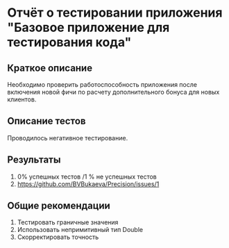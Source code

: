 # Отчёт о тестировании приложения "Базовое приложение для тестирования кода"

## Краткое описание

Необходимо проверить работоспособность приложения после включения новой фичи по расчету дополнительного бонуса для новых клиентов.

## Описание тестов

Проводилось негативное тестирование.

## Результаты

1. 0% успешных тестов /1 % не успешных тестов
2. https://github.com/BVBukaeva/Precision/issues/1

## Общие рекомендации

1. Тестировать граничные значения
2. Использовать непримитивный тип Double
3. Скорректировать точность
